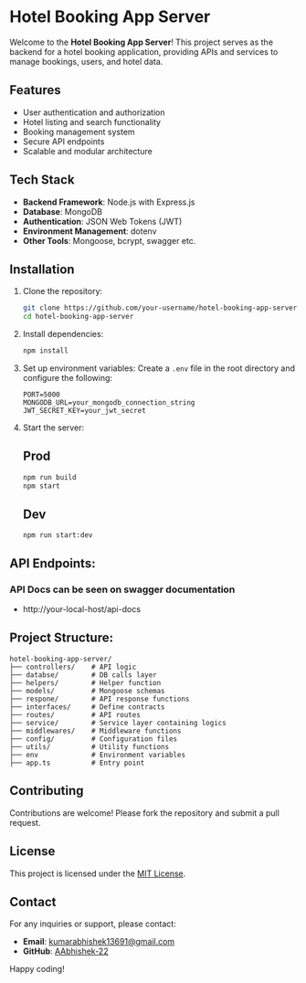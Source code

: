 # Hotel Booking App Server

Welcome to the **Hotel Booking App Server**! This project serves as the backend for a hotel booking application, providing APIs and services to manage bookings, users, and hotel data.

## Features

- User authentication and authorization
- Hotel listing and search functionality
- Booking management system
- Secure API endpoints
- Scalable and modular architecture

## Tech Stack

- **Backend Framework**: Node.js with Express.js
- **Database**: MongoDB
- **Authentication**: JSON Web Tokens (JWT)
- **Environment Management**: dotenv
- **Other Tools**: Mongoose, bcrypt, swagger etc.

## Installation

1. Clone the repository:
    ```bash
    git clone https://github.com/your-username/hotel-booking-app-server.git
    cd hotel-booking-app-server
    ```

2. Install dependencies:
    ```bash
    npm install
    ```

3. Set up environment variables:
    Create a `.env` file in the root directory and configure the following:
    ```env
    PORT=5000
    MONGODB_URL=your_mongodb_connection_string
    JWT_SECRET_KEY=your_jwt_secret
    ```

4. Start the server:
   ## Prod
    ```bash
    npm run build
    npm start
    
    ```
    ## Dev
   ```
   npm run start:dev
   ```

## API Endpoints:

### API Docs can be seen on swagger documentation
- http://your-local-host/api-docs

## Project Structure:
```
hotel-booking-app-server/
├── controllers/    # API logic
├── databse/        # DB calls layer
├── helpers/        # Helper function
├── models/         # Mongoose schemas
├── respone/        # API response functions
├── interfaces/     # Define contracts
├── routes/         # API routes
├── service/        # Service layer containing logics
├── middlewares/    # Middleware functions
├── config/         # Configuration files
├── utils/          # Utility functions
├── env             # Environment variables
├── app.ts          # Entry point
```

## Contributing

Contributions are welcome! Please fork the repository and submit a pull request.

## License

This project is licensed under the [MIT License](LICENSE).

## Contact

For any inquiries or support, please contact:
- **Email**: kumarabhishek13691@gmail.com
- **GitHub**: [AAbhishek-22]((https://github.com/AAbhishek-22))

Happy coding!
